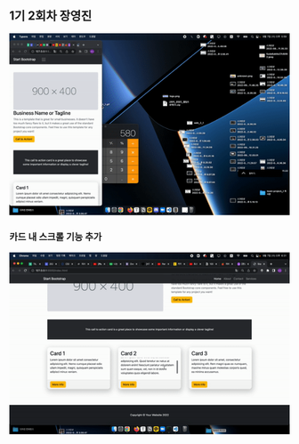 ## 1기 2회차 장영진

![web-07](README.assets/web-07.gif)



### 카드 내 스크롤 기능 추가

![web_07_add](README.assets/web_07_add.gif)